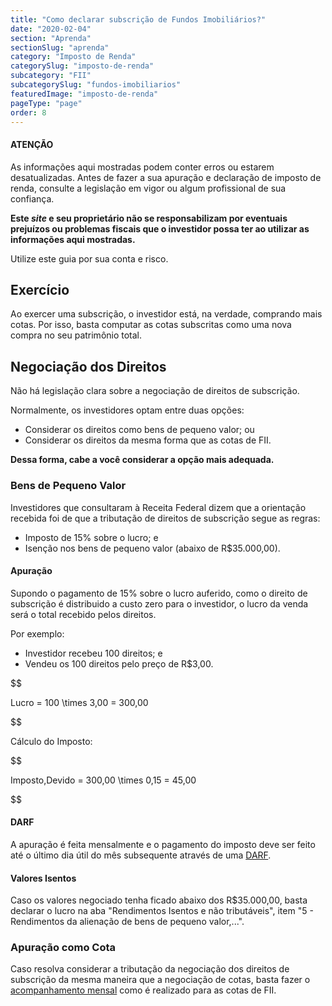 ```yaml
---
title: "Como declarar subscrição de Fundos Imobiliários?"
date: "2020-02-04"
section: "Aprenda"
sectionSlug: "aprenda"
category: "Imposto de Renda"
categorySlug: "imposto-de-renda"
subcategory: "FII"
subcategorySlug: "fundos-imobiliarios"
featuredImage: "imposto-de-renda"
pageType: "page"
order: 8
---
```


<div class="dashedBox">

<h4>ATENÇÃO</h4>

As informações aqui mostradas podem conter erros ou estarem desatualizadas. Antes de fazer a sua apuração e declaração de imposto de renda, consulte a legislação em vigor ou algum profissional de sua confiança.

**Este *site* e seu proprietário não se responsabilizam por eventuais prejuízos ou problemas fiscais que o investidor possa ter ao utilizar as informações aqui mostradas.**

Utilize este guia por sua conta e risco.


</div>

## Exercício

Ao exercer uma subscrição, o investidor está, na verdade, comprando mais cotas. Por isso, basta computar as cotas subscritas como uma nova compra no seu patrimônio total.

## Negociação dos Direitos

Não há legislação clara sobre a negociação de direitos de subscrição.

Normalmente, os investidores optam entre duas opções:

- Considerar os direitos como bens de pequeno valor; ou
- Considerar os direitos da mesma forma que as cotas de FII.

**Dessa forma, cabe a você considerar a opção mais adequada.**

### Bens de Pequeno Valor

Investidores que consultaram à Receita Federal dizem que a orientação recebida foi de que a tributação de direitos de subscrição segue as regras:

- Imposto de 15% sobre o lucro; e
- Isenção nos bens de pequeno valor (abaixo de R\$35.000,00).



#### Apuração

Supondo o pagamento de 15% sobre o lucro auferido, como o direito de subscrição é distribuido a custo zero para o investidor, o lucro da venda será o total recebido pelos direitos.

Por exemplo:

- Investidor recebeu 100 direitos; e
- Vendeu os 100 direitos pelo preço de R\$3,00.

$$

Lucro = 100 \times 3,00 = 300,00

$$

Cálculo do Imposto:

$$

Imposto\,Devido = 300,00 \times 0,15 = 45,00

$$

#### DARF

A apuração é feita mensalmente e o pagamento do imposto deve ser feito até o último dia útil do mês subsequente através de uma [DARF](./como-preencher-darf-fii).


#### Valores Isentos

Caso os valores negociado tenha ficado abaixo dos R\$35.000,00, basta declarar o lucro na aba "Rendimentos Isentos e não tributáveis", item "5 - Rendimentos da alienação de bens de pequeno valor,...".


### Apuração como Cota

Caso resolva considerar a tributação da negociação dos direitos de subscrição da mesma maneira que a negociação de cotas, basta fazer o [acompanhamento mensal](http://localhost:8000/aprenda/imposto-de-renda/fundos-imobiliarios/calculo-do-resultado-operacoes-com-fii) como é realizado para as cotas de FII.